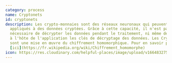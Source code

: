 ```yaml
---
category: process
name: Cryptonets
id: cryptonets
description: Les crypto-monnaies sont des réseaux neuronaux qui peuvent être
  appliqués à des données cryptées. Grâce à cette capacité, il n'est pas
  nécessaire de décrypter les données pendant le traitement, ni même de fournir
  à l'hôte de l'application les clés de décryptage des données. Les Cryptonets
  sont une mise en œuvre du chiffrement homomorphique. Pour en savoir plus
  [ici](https://fr.wikipedia.org/wiki/Chiffrement_homomorphe)
icon: https://res.cloudinary.com/helpful-places/image/upload/v1664832754/dtpr-icons/process/encrypted_oedzbb.svg
---
```


